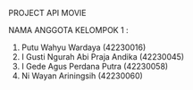 PROJECT API MOVIE

NAMA ANGGOTA KELOMPOK 1 :
1. Putu Wahyu Wardaya (42230016)
2. I Gusti Ngurah Abi Praja Andika (42230045)
3. I Gede Agus Perdana Putra (42230058)
4. Ni Wayan Ariningsih (42230060)
